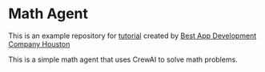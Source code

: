 # Math Agent

This is an example repository for [tutorial](https://mobisoftinfotech.com/resources/blog/ai-development/custom-ai-agent-development-crew-ai-framework) created by [Best App Development Company Houston](https://mobisoftinfotech.com/mobisoft-company/mobile-app-development-houston-usa)

This is a simple math agent that uses CrewAI to solve math problems.


